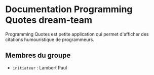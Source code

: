 # Documentation Programming Quotes dream-team

Programming Quotes est petite application qui permet d'afficher des citations humouristique de programmeurs. 

## Membres du groupe

- `initiateur` : Lambert Paul